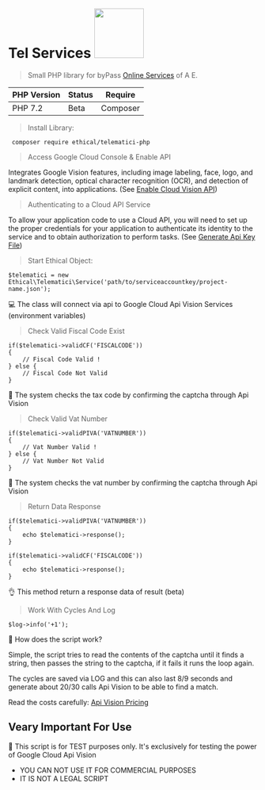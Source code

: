 # Tel Services <img src="https://telematici.agenziaentrate.gov.it/resources/img/AgenziaEntrate_logo_152.png" width="100">
> Small PHP library for byPass [Online Services](https://www.agenziaentrate.gov.it/wps/portal/entrate/servizi) of A E.

PHP Version  | Status  | Require
------------ | ------  | -------
PHP 7.2      | Beta  | Composer

> Install Library:

` composer require ethical/telematici-php`

> Access Google Cloud Console & Enable API

Integrates Google Vision features, including image labeling, face, logo,
and landmark detection, optical character recognition (OCR), and detection
of explicit content, into applications. (See [Enable Cloud Vision API](https://console.cloud.google.com/apis/library/vision.googleapis.com?q=vision&id=957e5f12-b03d-4788-9f56-bcdd4dd51f5a&project=resolute-cat-230917))

> Authenticating to a Cloud API Service

To allow your application code to use a Cloud API, 
you will need to set up the proper credentials for your application 
to authenticate its identity to the service and to obtain authorization
to perform tasks. (See [Generate Api Key File](https://www.agenziaentrate.gov.it/wps/portal/entrate/servizi))

> Start Ethical Object:

```
$telematici = new Ethical\Telematici\Service('path/to/serviceaccountkey/project-name.json');
```
💻 The class will connect via api to Google Cloud Api Vision Services (environment variables)
> Check Valid Fiscal Code Exist

```
if($telematici->validCF('FISCALCODE'))
{
    // Fiscal Code Valid !
} else {
    // Fiscal Code Not Valid
}
```
🚀 The system checks the tax code by confirming the captcha through Api Vision

> Check Valid Vat Number
```
if($telematici->validPIVA('VATNUMBER'))
{
    // Vat Number Valid !
} else {
    // Vat Number Not Valid
}
```
🎂 The system checks the vat number by confirming the captcha through Api Vision

> Return Data Response
```
if($telematici->validPIVA('VATNUMBER'))
{
    echo $telematici->response();
}

if($telematici->validCF('FISCALCODE'))
{
    echo $telematici->response();
}
```
👌 This method return a response data of result (beta)

> Work With Cycles And Log
```
$log->info('+1');
```
👤 How does the script work?

Simple, the script tries to read the contents of the captcha until it finds a string, then passes the string to the captcha, if it fails it runs the loop again.

The cycles are saved via LOG and this can also last 8/9 seconds and generate about 20/30 calls Api Vision to be able to find a match.

Read the costs carefully: [Api Vision Pricing](https://cloud.google.com/vision/pricing?hl=it)

## Veary Important For Use

👻 This script is for TEST purposes only. It's exclusively for testing the power of Google Cloud Api Vision
* YOU CAN NOT USE IT FOR COMMERCIAL PURPOSES
* IT IS NOT A LEGAL SCRIPT
